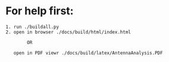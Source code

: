# For help first:
    1. run ./buildall.py
    2. open in browser ./docs/build/html/index.html 
    
            OR
            
       open in PDF viewr ./docs/build/latex/AntennaAnalysis.PDF
